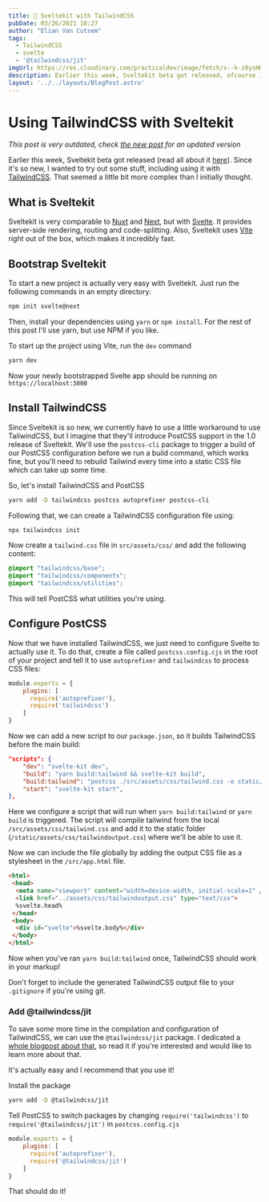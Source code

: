 ```yaml
---
title: 💄 Sveltekit with TailwindCSS
pubDate: 03/26/2021 18:27
author: "Elian Van Cutsem"
tags:
  - TailwindCSS
  - svelte
  - '@tailwindcss/jit'
imgUrl: https://res.cloudinary.com/practicaldev/image/fetch/s--k-z0ysHD--/c_imagga_scale,f_auto,fl_progressive,h_420,q_auto,w_1000/https://dev-to-uploads.s3.amazonaws.com/uploads/articles/p3nn57r52krvpdieblta.png
description: Earlier this week, Sveltekit beta got released, ofcourse I wanted to fiddle with it.
layout: '../../layouts/BlogPost.astro'
---
```


# Using TailwindCSS with Sveltekit

*This post is very outdated, check [the new post](</blog/12-05-21-use-tailwindcss-with-sveltekit-2021>) for an updated version*

Earlier this week, Sveltekit beta got released (read all about it [here](<https://svelte.dev/blog/sveltekit-beta>)). Since it's so new, I wanted to try out some stuff, including using it with [TailwindCSS](<https://tailwindcss.com>). That seemed a little bit more complex than I initially thought.

## What is Sveltekit

Sveltekit is very comparable to [Nuxt](<https://nuxtjs.org>) and [Next](<https://nextjs.org>), but with [Svelte](<https://svelte.dev>). It provides server-side rendering, routing and code-splitting. Also, Sveltekit uses [Vite](<https://vitejs.dev>) right out of the box, which makes it incredibly fast.

## Bootstrap Sveltekit

To start a new project is actually very easy with Sveltekit. Just run the following commands in an empty directory:

```bash
npm init svelte@next
```

Then, install your dependencies using `yarn` or `npm install`. For the rest of this post I'll use yarn, but use NPM if you like.

To start up the project using Vite, run the `dev` command

```bash
yarn dev
```

Now your newly bootstrapped Svelte app should be running on `https://localhost:3000`

## Install TailwindCSS

Since Sveltekit is so new, we currently have to use a little workaround to use TailwindCSS, but I imagine that they'll introduce PostCSS support in the 1.0 release of Sveltekit. We'll use the `postcss-cli` package to trigger a build of our PostCSS configuration before we run a build command, which works fine, but you'll need to rebuild Tailwind every time into a static CSS file which can take up some time.

So, let's install TailwindCSS and PostCSS

```bash
yarn add -D tailwindcss postcss autoprefixer postcss-cli
```

Following that, we can create a TailwindCSS configuration file using:

```bash
npx tailwindcss init
```

Now create a `tailwind.css` file in `src/assets/css/` and add the following content:

```css
@import "tailwindcss/base";
@import "tailwindcss/components";
@import "tailwindcss/utilities";
```

This will tell PostCSS what utilities you're using.

## Configure PostCSS

Now that we have installed TailwindCSS, we just need to configure Svelte to actually use it. To do that, create a file called `postcss.config.cjs` in the root of your project and tell it to use `autoprefixer` and `tailwindcss` to process CSS files:

```js
module.exports = {
    plugins: [
      require('autoprefixer'),
      require('tailwindcss')
    ]
}
```

Now we can add a new script to our `package.json`, so it builds TailwindCSS before the main build:

```json
"scripts": {
    "dev": "svelte-kit dev",
    "build": "yarn build:tailwind && svelte-kit build",
    "build:tailwind": "postcss ./src/assets/css/tailwind.css -o static/assets/css/tailwindoutput.css",
    "start": "svelte-kit start",
},
```

Here we configure a script that will run when `yarn build:tailwind` or `yarn build` is triggered. The script will compile tailwind from the local `/src/assets/css/tailwind.css` and add it to the static folder (`/static/assets/css/tailwindoutput.css`) where we'll be able to use it.

Now we can include the file globally by adding the output CSS file as a stylesheet in the `/src/app.html` file.

```html
<html>
 <head>
  <meta name="viewport" content="width=device-width, initial-scale=1" />
  <link href="../assets/css/tailwindoutput.css" type="text/css">
  %svelte.head%
 </head>
 <body>
  <div id="svelte">%svelte.body%</div>
 </body>
</html>
```

Now when you've ran `yarn build:tailwind` once, TailwindCSS should work in your markup!

Don't forget to include the generated TailwindCSS output file to your `.gitignore` if you're using git.

### Add @tailwindcss/jit

To save some more time in the compilation and configuration of TailwindCSS, we can use the `@tailwindcss/jit` package. I dedicated a [whole blogpost about that](<https://elianvancutsem.com/blog/what-is-tailwindcss-jit-and-how-to-use-it>), so read it if you're interested and would like to learn more about that.

It's actually easy and I recommend that you use it!

Install the package

```bash
yarn add -D @tailwindcss/jit
```

Tell PostCSS to switch packages by changing `require('tailwindcss')` to `require('@tailwindcss/jit')` in `postcss.config.cjs`

```js
module.exports = {
    plugins: [
      require('autoprefixer'),
      require('@tailwindcss/jit')
    ]
}
```

That should do it!
